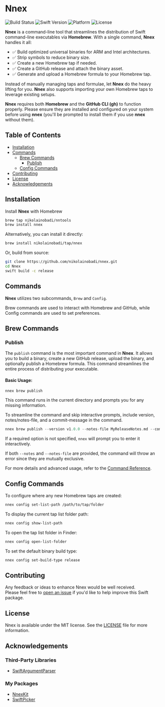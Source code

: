 # Nnex

![Build Status](https://github.com/nikolainobadi/nnex/actions/workflows/ci.yml/badge.svg)
![Swift Version](https://badgen.net/badge/swift/6.0%2B/purple)
![Platform](https://img.shields.io/badge/platform-macOS%2014-blue)
![License](https://img.shields.io/badge/license-MIT-lightgray)

**Nnex** is a command-line tool that streamlines the distribution of Swift command-line executables via **Homebrew**.
With a single command, **Nnex** handles it all:

- ✅ Build optimized universal binaries for ARM and Intel architectures.
- ✅ Strip symbols to reduce binary size.
- ✅ Create a new Homebrew tap if needed.
- ✅ Create a GitHub release and attach the binary asset.
- ✅ Generate and upload a Homebrew formula to your Homebrew tap.

Instead of manually managing taps and formulae, let **Nnex** do the heavy lifting for you.
**Nnex** also supports importing your own Homebrew taps to leverage existing setups.

**Nnex** requires both **Homebrew** and the **GitHub CLI (gh)** to function properly. Please ensure they are installed and configured on your system before using **nnex** (you'll be prompted to install them if you use **nnex** without them).

## Table of Contents
- [Installation](#installation)
- [Commands](#commands)
  - [Brew Commands](#brew-commands)
    - [Publish](#publish)
  - [Config Commands](#config-commands)
- [Contributing](#contributing)
- [License](#license)
- [Acknowledgements](#acknowledgements)

## Installation
Install **Nnex** with Homebrew

```bash
brew tap nikolainobadi/nntools
brew install nnex
```

Alternatively, you can install it directly:
```bash
brew install nikolainobadi/tap/nnex
```

Or, build from source:
```bash
git clone https://github.com/nikolainobadi/nnex.git
cd Nnex
swift build -c release
```

## Commands
**Nnex** utilizes two subcommands, `Brew` and `Config`.

Brew commands are used to interact with Homebrew and GitHub, while Config commands are used to set preferences.

## Brew Commands

### Publish
The `publish` command is the most important command in **Nnex**. It allows you to build a binary, create a new GitHub release, upload the binary, and optionally publish a Homebrew formula. This command streamlines the entire process of distributing your executable.

#### Basic Usage:
```swift
nnex brew publish
```
This command runs in the current directory and prompts you for any missing information.

To streamline the command and skip interactive prompts, include version, notes/notes-file, and a commit-message in the command.

```swift
nnex brew publish --version v1.0.0 --notes-file MyReleaseNotes.md --commit-message "Updated the formula for MyCoolTool"
```
If a required option is not specified, `nnex` will prompt you to enter it interactively.

If both `--notes` and `--notes-file` are provided, the command will throw an error since they are mutually exclusive.

For more details and advanced usage, refer to the [Command Reference](./docs/COMMANDS.md).

## Config Commands
To configure where any new Homebrew taps are created:
```bash
nnex config set-list-path /path/to/tap/folder
```

To display the current tap list folder path:
```bash
nnex config show-list-path
```

To open the tap list folder in Finder:
```bash
nnex config open-list-folder
```

To set the default binary build type:
```bash
nnex config set-build-type release
```

## Contributing

Any feedback or ideas to enhance Nnex would be well received.  
Please feel free to [open an issue](https://github.com/nikolainobadi/nnex/issues/new) if you'd like to help improve this Swift package.

## License

Nnex is available under the MIT license. See the [LICENSE](LICENSE) file for more information.

## Acknowledgements

### Third-Party Libraries
- [SwiftArgumentParser](https://github.com/apple/swift-argument-parser)

### My Packages
- [NnexKit](https://github.com/nikolainobadi/NnexKit)
- [SwiftPicker](https://github.com/nikolainobadi/SwiftPicker)
